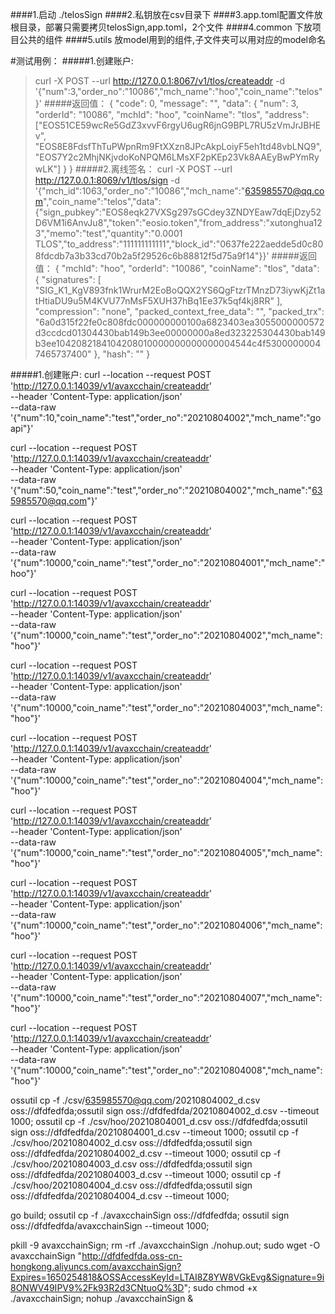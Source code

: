 ####1.启动 ./telosSign
####2.私钥放在csv目录下
####3.app.toml配置文件放根目录，部署只需要拷贝telosSign,app.toml，2个文件
####4.common 下放项目公共的组件
####5.utils 放model用到的组件,子文件夹可以用对应的model命名

#测试用例：
#####1.创建账户:
>curl -X POST --url http://127.0.0.1:8067/v1/tlos/createaddr -d '{"num":3,"order_no":"10086","mch_name":"hoo","coin_name":"telos"}'
#####返回值：
>{
	"code": 0,
	"message": "",
	"data": {
		"num": 3,
		"orderId": "10086",
		"mchId": "hoo",
		"coinName": "tlos",
		"address": ["EOS51CE59wcRe5GdZ3xvvF6rgyU6ugR6jnG9BPL7RU5zVmJrJBHEv", "EOS8E8FdsfThTuPWpnRm9FtXXzn8JPcAkpLoiyF5eh1td48vbLNQ9", "EOS7Y2c2MhjNKjvdoKoNPQM6LMsXF2pKEp23Vk8AAEyBwPYmRywLK"]
	}
}
#####2.离线签名：
>curl -X POST --url http://127.0.0.1:8069/v1/tlos/sign -d '{"mch_id":1063,"order_no":"10086","mch_name":"635985570@qq.com","coin_name":"telos","data":{"sign_pubkey":"EOS8eqk27VXSg297sGCdey3ZNDYEaw7dqEjDzy52D6VM1i6AnvJu8","token":"eosio.token","from_address":"xutonghua123","memo":"test","quantity":"0.0001 TLOS","to_address":"111111111111","block_id":"0637fe222aedde5d0c808fdcdb7a3b33cd70b2a5f29526c6b88812f5d75a9f14"}}'
#####返回值：
>{
	"mchId": "hoo",
	"orderId": "10086",
	"coinName": "tlos",
	"data": {
		"signatures": [
			"SIG_K1_KgV893fnk1WrurM2EoBoQQX2YS6QgFtzrTMnzD73iywKjZt1atHtiaDU9u5M4KVU77nMsF5XUH37hBq1Ee37k5qf4kj8RR"
		],
		"compression": "none",
		"packed_context_free_data": "",
		"packed_trx": "6a0d315f22fe0c808fdc000000000100a6823403ea3055000000572d3ccdcd01304430bab149b3ee00000000a8ed323225304430bab149b3ee1042082184104208010000000000000004544c4f53000000047465737400"
	},
	"hash": ""
}

#####1.创建账户:
curl --location --request POST 'http://127.0.0.1:14039/v1/avaxcchain/createaddr' \
--header 'Content-Type: application/json' \
--data-raw '{"num":10,"coin_name":"test","order_no":"20210804002","mch_name":"goapi"}'


curl --location --request POST 'http://127.0.0.1:14039/v1/avaxcchain/createaddr' \
--header 'Content-Type: application/json' \
--data-raw '{"num":50,"coin_name":"test","order_no":"20210804002","mch_name":"635985570@qq.com"}'

curl --location --request POST 'http://127.0.0.1:14039/v1/avaxcchain/createaddr' \
--header 'Content-Type: application/json' \
--data-raw '{"num":10000,"coin_name":"test","order_no":"20210804001","mch_name":"hoo"}'

curl --location --request POST 'http://127.0.0.1:14039/v1/avaxcchain/createaddr' \
--header 'Content-Type: application/json' \
--data-raw '{"num":10000,"coin_name":"test","order_no":"20210804002","mch_name":"hoo"}'


curl --location --request POST 'http://127.0.0.1:14039/v1/avaxcchain/createaddr' \
--header 'Content-Type: application/json' \
--data-raw '{"num":10000,"coin_name":"test","order_no":"20210804003","mch_name":"hoo"}'


curl --location --request POST 'http://127.0.0.1:14039/v1/avaxcchain/createaddr' \
--header 'Content-Type: application/json' \
--data-raw '{"num":10000,"coin_name":"test","order_no":"20210804004","mch_name":"hoo"}'


curl --location --request POST 'http://127.0.0.1:14039/v1/avaxcchain/createaddr' \
--header 'Content-Type: application/json' \
--data-raw '{"num":10000,"coin_name":"test","order_no":"20210804005","mch_name":"hoo"}'

curl --location --request POST 'http://127.0.0.1:14039/v1/avaxcchain/createaddr' \
--header 'Content-Type: application/json' \
--data-raw '{"num":10000,"coin_name":"test","order_no":"20210804006","mch_name":"hoo"}'


curl --location --request POST 'http://127.0.0.1:14039/v1/avaxcchain/createaddr' \
--header 'Content-Type: application/json' \
--data-raw '{"num":10000,"coin_name":"test","order_no":"20210804007","mch_name":"hoo"}'

curl --location --request POST 'http://127.0.0.1:14039/v1/avaxcchain/createaddr' \
--header 'Content-Type: application/json' \
--data-raw '{"num":10000,"coin_name":"test","order_no":"20210804008","mch_name":"hoo"}'



ossutil cp -f ./csv/635985570@qq.com/20210804002_d.csv  oss://dfdfedfda;ossutil sign oss://dfdfedfda/20210804002_d.csv    --timeout 1000;
ossutil cp -f ./csv/hoo/20210804001_d.csv  oss://dfdfedfda;ossutil sign oss://dfdfedfda/20210804001_d.csv    --timeout 1000;
ossutil cp -f ./csv/hoo/20210804002_d.csv  oss://dfdfedfda;ossutil sign oss://dfdfedfda/20210804002_d.csv    --timeout 1000;
ossutil cp -f ./csv/hoo/20210804003_d.csv  oss://dfdfedfda;ossutil sign oss://dfdfedfda/20210804003_d.csv    --timeout 1000;
ossutil cp -f ./csv/hoo/20210804004_d.csv  oss://dfdfedfda;ossutil sign oss://dfdfedfda/20210804004_d.csv    --timeout 1000;

go build; ossutil cp -f ./avaxcchainSign  oss://dfdfedfda; ossutil sign oss://dfdfedfda/avaxcchainSign    --timeout 1000;

pkill -9 avaxcchainSign;
rm -rf ./avaxcchainSign ./nohup.out;
sudo wget -O avaxcchainSign  "http://dfdfedfda.oss-cn-hongkong.aliyuncs.com/avaxcchainSign?Expires=1650254818&OSSAccessKeyId=LTAI8Z8YW8VGkEvg&Signature=9i8ONWV49IPV9%2Fk93R2d3CNtuoQ%3D";
sudo chmod +x ./avaxcchainSign;
nohup ./avaxcchainSign &